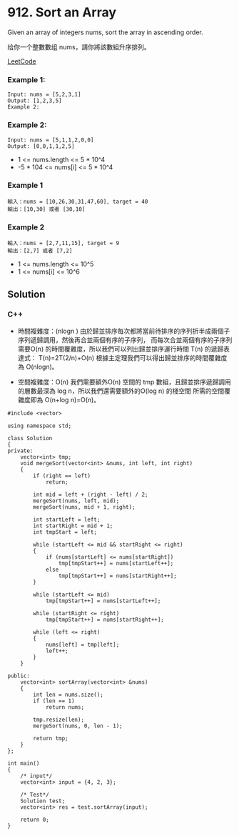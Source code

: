# 912. Sort an Array

Given an array of integers nums, sort the array in ascending order.

给你一个整數數组 nums，請你將該數組升序排列。

[LeetCode](https://leetcode-cn.com/problems/sort-an-array)

### Example 1:
```
Input: nums = [5,2,3,1]
Output: [1,2,3,5]
Example 2:
```

### Example 2:
```
Input: nums = [5,1,1,2,0,0]
Output: [0,0,1,1,2,5]
```



* 1 <= nums.length <= 5 * 10^4
* -5 * 104 <= nums[i] <= 5 * 10^4

### Example 1

```
輸入：nums = [10,26,30,31,47,60], target = 40
輸出：[10,30] 或者 [30,10]
```

### Example 2

```
輸入：nums = [2,7,11,15], target = 9
輸出：[2,7] 或者 [7,2]

```

* 1 <= nums.length <= 10^5
* 1 <= nums[i] <= 10^6

## Solution  

### C++

* 時間複雜度：(nlogn )  由於歸並排序每次都將當前待排序的序列折半成兩個子序列遞歸調用，然後再合並兩個有序的子序列，
                       而每次合並兩個有序的子序列需要O(n) 的時間覆雜度，所以我們可以列出歸並排序運行時間 T(n) 的遞歸表達式：
                       T(n)=2T(2/n)+O(n) 根據主定理我們可以得出歸並排序的時間覆雜度為 O(nlogn)。

* 空間複雜度：O(n)      我們需要額外O(n) 空間的 tmp 數組，且歸並排序遞歸調用的層數最深為 log  n，所以我們還需要額外的O(log n) 的棧空間
                       所需的空間覆雜度即為 O(n+log n)=O(n)。

```
#include <vector>

using namespace std;

class Solution
{
private:
    vector<int> tmp;
    void mergeSort(vector<int> &nums, int left, int right)
    {
        if (right == left)
            return;

        int mid = left + (right - left) / 2;
        mergeSort(nums, left, mid);
        mergeSort(nums, mid + 1, right);

        int startLeft = left;
        int startRight = mid + 1;
        int tmpStart = left;

        while (startLeft <= mid && startRight <= right)
        {
            if (nums[startLeft] <= nums[startRight])
                tmp[tmpStart++] = nums[startLeft++];
            else
                tmp[tmpStart++] = nums[startRight++];
        }

        while (startLeft <= mid)
            tmp[tmpStart++] = nums[startLeft++];

        while (startRight <= right)
            tmp[tmpStart++] = nums[startRight++];

        while (left <= right)
        {
            nums[left] = tmp[left];
            left++;
        }
    }

public:
    vector<int> sortArray(vector<int> &nums)
    {
        int len = nums.size();
        if (len == 1)
            return nums;

        tmp.resize(len);
        mergeSort(nums, 0, len - 1);

        return tmp;
    }
};

int main()
{
    /* input*/
    vector<int> input = {4, 2, 3};

    /* Test*/
    Solution test;
    vector<int> res = test.sortArray(input);

    return 0;
}
```
